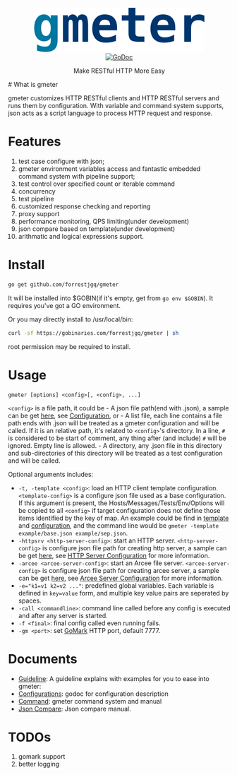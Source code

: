 <p align="center">
<img 
    src="gmeter_logo.png" 
    width="387" height="100" border="0" alt="gmeter">
<br>
<a href="https://godoc.org/github.com/forrestjgq/gmeter"><img src="https://img.shields.io/badge/api-reference-blue.svg?style=flat-square" alt="GoDoc"></a>
</p>

<p align="center">Make RESTful HTTP More Easy</a></p>
# What is gmeter

gmeter customizes HTTP RESTful clients and HTTP RESTful servers and runs them by configuration. With variable and command system supports, json acts as a script language to process HTTP request and response.

# Features
1. test case configure with json;
2. gmeter environment variables access and fantastic embedded command system with pipeline support;
3. test control over specified count or iterable command
4. concurrency
5. test pipeline
6. customized response checking and reporting
7. proxy support
8. performance monitoring, QPS limiting(under development)
9. json compare based on template(under development)
10. arithmatic and logical expressions support.

# Install

```sh
go get github.com/forrestjgq/gmeter
```
It will be installed into $GOBIN(if it's empty, get from `go env $GOBIN`). It requires you've got a GO environment.

Or you may directly install to /usr/local/bin:
```sh
curl -sf https://gobinaries.com/forrestjgq/gmeter | sh
```
root permission may be required to install.

# Usage
```
gmeter [options] <config>[, <config>, ...]
```
 `<config>` is a file path, it could be
    - A json file path(end with .json), a sample can be get [here](example/sample.json), see [Configuration](https://godoc.org/github.com/forrestjgq/gmeter/config#Config), or
    - A list file, each line contains a file path ends with .json will be treated as a gmeter configuration and will be called. If it is an relative path, it's related to `<config>`'s directory. In a line, `#` is considered to be start of comment, any thing after (and include) `#` will be ignored. Empty line is allowed.
    - A directory, any .json file in this directory and sub-directories of this directory will be treated as a test configuration and will be called.

Optional arguments includes:
- `-t, -template <config>`: load an HTTP client template configuration. `<template-config>` is a configure json file used as a base configuration. If this argument is present, the Hosts/Messages/Tests/Env/Options will be copied to all `<config>` if target configuration does not define those items identified by the key of map. An example could be find in [template](example/base.json) and [configuration](example/sep.json), and the command line would be `gmeter -template example/base.json example/sep.json`.
- `-httpsrv <http-server-config>`: start an HTTP server. `<http-server-config>` is configure json file path for creating http server, a sample can be get [here](example/server.json), see [HTTP Server Configuration](https://godoc.org/github.com/forrestjgq/gmeter/config#HttpServers) for more information.
- `-arcee <arcee-server-config>`: start an Arcee file server. `<arcee-server-config>` is configure json file path for creating arcee server, a sample can be get [here](example/arcee.json), see [Arcee Server Configuration](https://godoc.org/github.com/forrestjgq/gmeter/config#Arcee) for more information.
- `-e="k1=v1 k2=v2 ..."`: predefined global variables. Each variable is defined in `key=value` form, and multiple key value pairs are seperated by spaces.
- `-call <commandline>`: command line called before any config is executed and after any server is started.
- `-f <final>`: final config called even running fails.
- `-gm <port>`: set [GoMark](https://github.com/forrestjgq/gomark) HTTP port, default 7777.

# Documents
- [Guideline](./guideline.md): A guideline explains with examples for you to ease into gmeter:
- [Configurations](https://godoc.org/github.com/forrestjgq/gmeter/config): godoc for configuration description
- [Command](./command.md): gmeter command system and manual
- [Json Compare](./jsonc.md): Json compare manual.

# TODOs
1. gomark support
2. better logging
